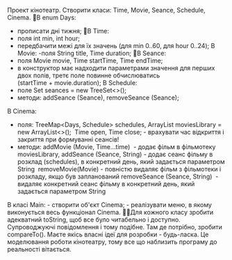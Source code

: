 Проект кінотеатр.
Створити класи: Time, Movie, Seance, Schedule, Cinema. В enum Days:
- прописати дні тижня; В Time:
- поля int min, int hour;
- передбачити межі для їх значень (для min 0..60, для hour 0..24);
В Movie:
-поля String title, Time duration; В Seance:
- поля Movie movie, Time startTime, Time endTime;
- в конструктор має надходити параметрами значення для перших двох полів, третє поле повинне обчислюватись (startTime + movie.duration);
В Schedule:
- поле Set<Seance> seances = new TreeSet<>();
- методи: addSeance (Seance), removeSeance (Seance);

В Cinema:
- поля:
TreeMap<Days, Schedule> schedules,
ArrayList<Movie> moviesLibrary = new ArrayList<>(); 
Time open, Time close; - врахувати час відкриття і закриття при формуванні сеансів!
- методи:
addMovie (Movie, Time...time)  - додає фільм в фільмотеку moviesLibrary,
addSeance (Seance, String) - додає сеанс фільму в розклад (schedules), в конкретний день, який задається параметром String 
removeMovie(Movie) - повністю видаляє фільм з фільмотеки і розкладу, якщо був запланований
removeSeance (Seance, String)  - видаляє конкретний сеанс фільму в конкретний день, який задається параметром String 

В класі Main: - створити об'єкт Cinema; - реалізувати меню, в якому виконується весь функціонал Cinema. Для кожного класу зробити адекватний toString, щоб все було читабельно і доступно. Супроводжуючі повідомлення і тому подібне. Там де потрібно, зробити compareTo(). Маєте якісь власні ідеї для розробки - будь-ласка. Це моделювання роботи кінотеатру, тому все що наблизить програму до реальності вітається. 
